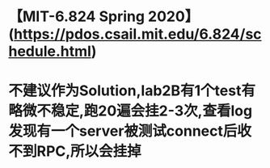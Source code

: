 # 【MIT-6.824 Spring 2020】(https://pdos.csail.mit.edu/6.824/schedule.html)

# 不建议作为Solution,lab2B有1个test有略微不稳定,跑20遍会挂2-3次,查看log发现有一个server被测试connect后收不到RPC,所以会挂掉